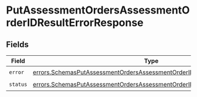# PutAssessmentOrdersAssessmentOrderIDResultErrorResponse


## Fields

| Field                                                                                                                                                                      | Type                                                                                                                                                                       | Required                                                                                                                                                                   | Description                                                                                                                                                                |
| -------------------------------------------------------------------------------------------------------------------------------------------------------------------------- | -------------------------------------------------------------------------------------------------------------------------------------------------------------------------- | -------------------------------------------------------------------------------------------------------------------------------------------------------------------------- | -------------------------------------------------------------------------------------------------------------------------------------------------------------------------- |
| `error`                                                                                                                                                                    | [errors.SchemasPutAssessmentOrdersAssessmentOrderIDResultErrorResponseError](../../models/errors/schemasputassessmentordersassessmentorderidresulterrorresponseerror.md)   | :heavy_check_mark:                                                                                                                                                         | N/A                                                                                                                                                                        |
| `status`                                                                                                                                                                   | [errors.SchemasPutAssessmentOrdersAssessmentOrderIDResultErrorResponseStatus](../../models/errors/schemasputassessmentordersassessmentorderidresulterrorresponsestatus.md) | :heavy_check_mark:                                                                                                                                                         | N/A                                                                                                                                                                        |